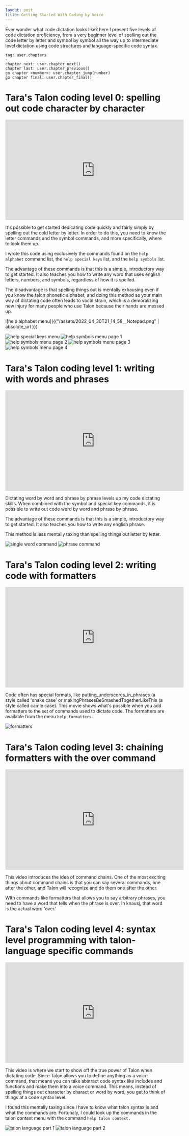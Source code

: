 ```yaml
---
layout: post
title: Getting Started With Coding by Voice
---
```


Ever wonder what code dictation looks like? here I present five levels of code dictation proficiency, from a very beginner level of spelling out the code letter by letter and symbol by symbol all the way up to intermediate level dictation using code structures and language-specific code syntax.


    tag: user.chapters
    -
    chapter next: user.chapter_next()
    chapter last: user.chapter_previous()
    go chapter <number>: user.chapter_jump(number)
    go chapter final: user.chapter_final()

# Tara's Talon coding level 0: spelling out code character by character

<iframe width="560" height="315" src="https://www.youtube.com/embed/ah7uw-f_MKE" title="YouTube video player" frameborder="0" allow="accelerometer; autoplay; clipboard-write; encrypted-media; gyroscope; picture-in-picture" allowfullscreen></iframe>

It's possible to get started dedicating code quickly and fairly simply by spelling out the cold letter by letter.   In order to do this, you need to know the letter commands and the symbol commands, and more specifically, where to look them up.

I wrote this code using exclusively the commands found on the `help alphabet` command list, the `help special keys` list, and the `help symbols` list.

The advantage of these commands is that this is a simple, introductory way to get started.  It also teaches you how to write any word that uses english letters, numbers, and symbols, regardless of how it is spelled. 

The disadvantage is that spelling things out is mentally exhausing even if you know the talon phonetic alphabet, and doing this method as your main way of dictating code often leads to vocal strain, which is a demoralizing new injury for many people who use Talon because their hands are messed up. 

![help alphabet menu]({{"/assets/2022_04_30T21_14_58__Notepad.png" | absolute_url }})

![help special keys menu](/assets/2022_04_30T21_24_05__Notepad.png)
![help symbols menu page 1](/assets/2022_04_30T21_19_15__Notepad.png)
![help symbols menu page 2](/assets/2022_04_30T21_19_41__Notepad.png)
![help symbols menu page 3](/assets/2022_04_30T21_19_57__Notepad.png)
![help symbols menu page 4](/assets/2022_04_30T21_22_14__Notepad.png)

# Tara's Talon coding level 1: writing with words and phrases

<iframe width="560" height="315" src="https://www.youtube.com/embed/5gDBOBMdShs" title="YouTube video player" frameborder="0" allow="accelerometer; autoplay; clipboard-write; encrypted-media; gyroscope; picture-in-picture" allowfullscreen></iframe>

Dictating word by word and phrase by phrase levels up my code dictating skills.  When combined with the symbol and special key commands, it is possible to write out code word by word and phrase by phrase.

The advantage of these commands is that this is a simple, introductory way to get started.  It also teaches you how to write any english phrase. 

This method is less mentally taxing than spelling things out letter by letter. 

![single word command](/assets/2022_04_30T22_25_47__Notepad.png)
![phrase command](/assets/2022_04_30T22_27_57__Notepad.png)

# Tara's Talon coding level 2: writing code with formatters

<iframe width="560" height="315" src="https://www.youtube.com/embed/wWWp5jYuYj4" title="YouTube video player" frameborder="0" allow="accelerometer; autoplay; clipboard-write; encrypted-media; gyroscope; picture-in-picture" allowfullscreen></iframe>

Code often has special formats, like putting\_underscores\_in\_phrases (a style called 'snake case' or makingPhrasesBeSmashedTogetherLikeThis (a style called camle case).  This movie shows what's possible when you add formatters to the set of commands used to dictate code.  The formatters are available from the menu `help formatters.`

![formatters](/assets/2022_04_30T22_30_28__Notepad.png)


# Tara's Talon coding level 3: chaining formatters with the over command

<iframe width="560" height="315" src="https://www.youtube.com/embed/l5-LlS42eGo" title="YouTube video player" frameborder="0" allow="accelerometer; autoplay; clipboard-write; encrypted-media; gyroscope; picture-in-picture" allowfullscreen></iframe>

This video introduces the idea of command chains.  One of the most exciting things about command chains is that you can say several commands, one after the other, and Talon will recognize and do them one after the other.  

WIth commands like formatters that allows you to say arbitrary phrases, you need to have a word that tells when the phrase is over.  In knausj, that word is the actual word 'over.' 

# Tara's Talon coding level 4: syntax level programming with talon-language specific commands

<iframe width="560" height="315" src="https://www.youtube.com/embed/W_xzjVqrAWU" title="YouTube video player" frameborder="0" allow="accelerometer; autoplay; clipboard-write; encrypted-media; gyroscope; picture-in-picture" allowfullscreen></iframe>

This video is where we start to show off the true power of Talon when dictating code.  Since Talon allows you to define anything as a voice command, that means you can take abstract code syntax like includes and functions and make them into a voice command.  This means, instead of spelling things out character by charact or word by word, you get to think of things at a code syntax level. 

I found this mentally taxing since I have to know what talon syntax is and what the commands are.  Fortunaly, I could look up the commands in the talon context menu with the command `help talon context.`




![talon language part 1 ](/assets/2022_04_30T22_43_19__Notepad.png)
![talon language part 2](/assets/2022_04_30T22_44_07__Notepad.png)